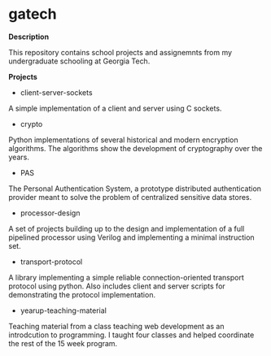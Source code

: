 # gatech

**Description**

This repository contains school projects and assignemnts from my undergraduate schooling at Georgia Tech.

**Projects**

- client-server-sockets

A simple implementation of a client and server using C sockets.

- crypto

Python implementations of several historical and modern encryption algorithms. The algorithms show the development of cryptography over the years.

- PAS

The Personal Authentication System, a prototype distributed authentication provider meant to solve the problem of centralized sensitive data stores.

- processor-design

A set of projects building up to the design and implementation of a full pipelined processor using Verilog and implementing a minimal instruction set.

- transport-protocol

A library implementing a simple reliable connection-oriented transport protocol using python. Also includes client and server scripts for demonstrating the protocol implementation.

- yearup-teaching-material

Teaching material from a class teaching web development as an introdcution to programming. I taught four classes and helped coordinate the rest of the 15 week program.
